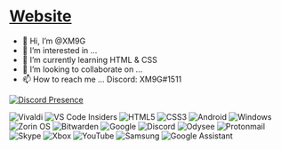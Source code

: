 # [Website](https://xm9g.github.io/)
- 👋 Hi, I’m @XM9G
- 👀 I’m interested in ...
- 🌱 I’m currently learning HTML & CSS
- 💞️ I’m looking to collaborate on ...
- 📫 How to reach me ... Discord: XM9G#1511

[![Discord Presence](https://lanyard.cnrad.dev/api/780303451980038165)](https://discord.com/users/780303451980038165)

![Vivaldi](https://img.shields.io/badge/Vivaldi-EF3939?style=for-the-badge&logo=Vivaldi&logoColor=white)
![VS Code Insiders](https://img.shields.io/badge/VS%20Code%20Insiders-35b393.svg?style=for-the-badge&logo=visual-studio-code&logoColor=white)
![HTML5](https://img.shields.io/badge/html5-%23E34F26.svg?style=for-the-badge&logo=html5&logoColor=white)
![CSS3](https://img.shields.io/badge/css3-%231572B6.svg?style=for-the-badge&logo=css3&logoColor=white)
![Android](https://img.shields.io/badge/Android-3DDC84?style=for-the-badge&logo=android&logoColor=white)
![Windows](https://img.shields.io/badge/Windows-0078D6?style=for-the-badge&logo=windows&logoColor=white)
![Zorin OS](https://img.shields.io/badge/-Zorin%20OS-%2310AAEB?style=for-the-badge&logo=zorin&logoColor=white)
![Bitwarden](https://img.shields.io/badge/bitwarden-%23175DDC.svg?style=for-the-badge&logo=bitwarden&logoColor=white)
![Google](https://img.shields.io/badge/google-4285F4?style=for-the-badge&logo=google&logoColor=white)
![Discord](https://img.shields.io/badge/Discord-%237289DA.svg?style=for-the-badge&logo=discord&logoColor=white)
![Odysee](https://img.shields.io/badge/odysee-EF1970?style=for-the-badge&logo=Odysee&logoColor=white)
![Protonmail](https://img.shields.io/badge/ProtonMail-8B89CC?style=for-the-badge&logo=protonmail&logoColor=white)
![Skype](https://img.shields.io/badge/Skype-%2300AFF0.svg?style=for-the-badge&logo=Skype&logoColor=white)
![Xbox](https://img.shields.io/badge/Xbox-%23107C10.svg?style=for-the-badge&logo=Xbox&logoColor=white)
![YouTube](https://img.shields.io/badge/YouTube-%23FF0000.svg?style=for-the-badge&logo=YouTube&logoColor=white)
![Samsung](https://img.shields.io/badge/Samsung-%231428A0.svg?style=for-the-badge&logo=samsung&logoColor=white)
![Google Assistant](https://img.shields.io/badge/google%20assistant-4285F4?style=for-the-badge&logo=google%20assistant&logoColor=white)

<!---
XM9G/XM9G is a ✨ special ✨ repository because its `README.md` (this file) appears on your GitHub profile.
You can click the Preview link to take a look at your changes.
--->
